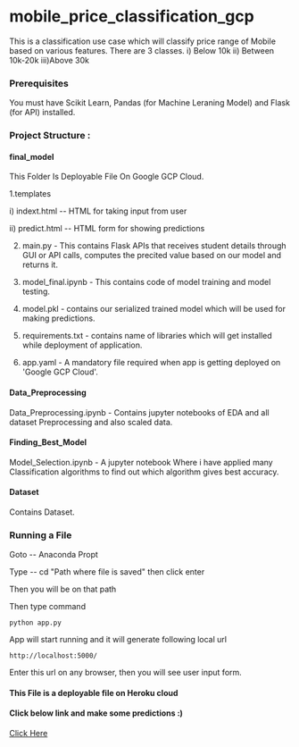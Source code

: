 # mobile_price_classification_gcp

This is a classification use case which will classify price range of Mobile based on various features.
There are 3 classes.   i) Below 10k    ii) Between 10k-20k    iii)Above 30k

### Prerequisites
You must have Scikit Learn, Pandas (for Machine Leraning Model) and Flask (for API) installed.

### Project Structure :

#### final_model

This Folder Is Deployable File On Google GCP Cloud.

1.templates

i) indext.html -- HTML for taking input from user

ii) predict.html -- HTML form for showing predictions

2. main.py - This contains Flask APIs that receives student details through GUI or API calls, computes the precited value based on our model and returns it.

3. model_final.ipynb - This contains code of model training and model testing.

4. model.pkl - contains our serialized trained model which will be used for making predictions.

5. requirements.txt - contains name of libraries which will get installed while deployment of application.

6. app.yaml - A mandatory file required when app is getting deployed on 'Google GCP Cloud'.

#### Data_Preprocessing

Data_Preprocessing.ipynb - Contains jupyter notebooks of EDA and all dataset Preprocessing and also scaled data.

#### Finding_Best_Model

Model_Selection.ipynb - A jupyter notebook Where i have applied many Classification algorithms to find out which algorithm gives best accuracy.

#### Dataset

Contains Dataset.

### Running a File

Goto -- Anaconda Propt

Type -- cd "Path where file is saved"  then click enter

Then you will be on that path

Then type command
~~~
python app.py
~~~

App will start running and it will generate following local url

~~~
http://localhost:5000/
~~~

Enter this url on any browser, then you will see user input form.


#### This File is a deployable file on Heroku cloud

#### Click below link and make some predictions :)

[Click Here](https://mobile-price-prediction.el.r.appspot.com/)



